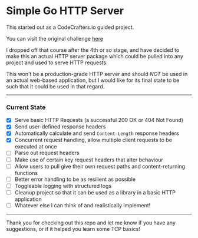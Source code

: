 # Simple Go HTTP Server

This started out as a CodeCrafters.io guided project.

You can visit the original challenge [here](https://app.codecrafters.io/courses/http-server/introduction)

I dropped off that course after the 4th or so stage, and have decided to make this an actual HTTP server package which could be pulled into any project and used to serve HTTP requests.

This won't be a production-grade HTTP server and should *NOT* be used in an actual web-based application, but I would like for its final state to be such that it could be used in that regard.

---

### Current State
- [x] Serve basic HTTP Requests (a successful 200 OK or 404 Not Found)
- [x] Send user-defined response headers
- [x] Automatically calculate and send `Content-Length` response headers
- [x] Concurrent request handling, allow multiple client requests to be executed at once
- [ ] Parse out request headers
- [ ] Make use of certain key request headers that alter behaviour
- [ ] Allow users to pull give their own request paths and content-returning functions
- [ ] Better error handling to be as resilient as possible
- [ ] Toggleable logging with structured logs
- [ ] Cleanup project so that it can be used as a library in a basic HTTP application
- [ ] Whatever else I can think of and realistically implement!

---

Thank you for checking out this repo and let me know if you have any suggestions, or if it helped you learn some TCP basics!

